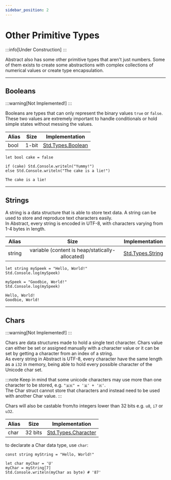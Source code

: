 ```yaml
---
sidebar_position: 2
---
```


# Other Primitive Types
:::info[Under Construction]
:::

Abstract also has some other primitive types that aren't just numbers.
Some of them exists to create some abstractions with complex collections of
numerical values or create type encapsulation.

---
## Booleans
:::warning[Not Implemented!]
:::

Booleans are types that can only represent the binary values `true` or `false`.
These two values are extremely important to handle conditionals or hold simple
states without messing the values.

| Alias | Size            | Implementation         |
|-------|:---------------:|:----------------------:|
| bool  | 1-bit           | [Std.Types.Boolean](#) |

```abs
let bool cake = false

if (cake) Std.Console.writeln("Yummy!")
else Std.Console.writeln("The cake is a lie!")
```
```text title="Console Output"
The cake is a lie!
```

---
## Strings

A string is a data structure that is able to store text data. A string can be
used to store and reproduce text characters easily. \
In Abstract, every string is encoded in UTF-8, with characters varying from 1-4
bytes in length.

| Alias  | Size                                            | Implementation         |
|--------|:-----------------------------------------------:|:----------------------:|
| string | variable (content is heap/statically-allocated) | [Std.Types.String](#)  |

```abs
let string mySpeek = "Hello, World!"
Std.Console.log(mySpeek)

mySpeek = "Goodbie, World!"
Std.Console.log(mySpeek)
```
```text title="Console Output"
Hello, World!
Goodbie, World!
```

---
## Chars
:::warning[Not Implemented!]
:::

Chars are data structures made to hold a single text character. Chars value can
either be set or assigned manually with a character value or it can be set by
getting a character from an index of a string. \
As every string in Abstract is UTF-8, every character have the same length as a `i32`
in memory, being able to hold every possible character of the Unicode char set.

:::note
Keep in mind that some unicode characters may use more than one character to be stored,
e.g. `"🇧🇷" = '🇧' + '🇷'`. \
The Char struct cannot store that characters and instead need to be used with another
Char value.
:::

Chars will also be castable from/to integers lower than 32 bits e.g. `u8`, `i7`
or `u32`.

| Alias  | Size     | Implementation            |
|--------|:--------:|:-------------------------:|
| char   | 32 bits  | [Std.Types.Character](#)  |

to declarate a Char data type, use `char`:

```abs
const string myString = "Hello, World!"

let char myChar = 'U'
myChar = myString[7]
Std.Console.writeln(myChar as byte) # '87'

```
